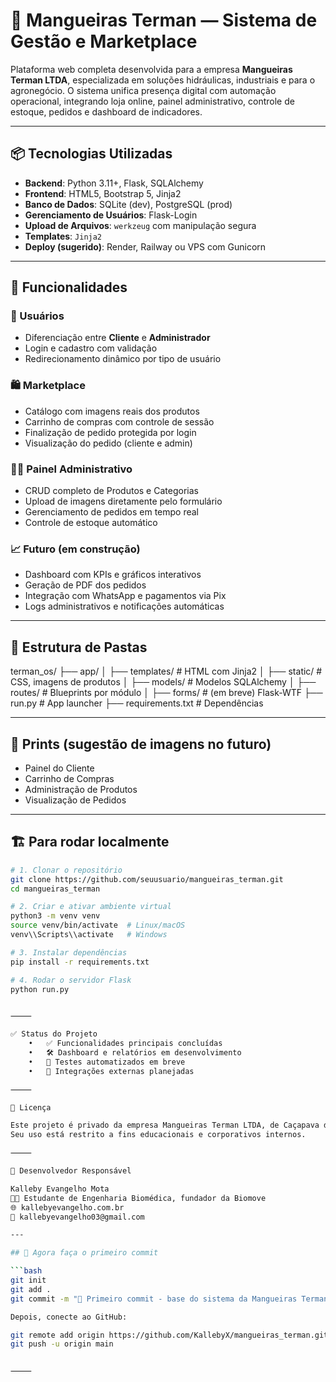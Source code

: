 # 🧰 Mangueiras Terman — Sistema de Gestão e Marketplace

Plataforma web completa desenvolvida para a empresa **Mangueiras Terman LTDA**, especializada em soluções hidráulicas, industriais e para o agronegócio. O sistema unifica presença digital com automação operacional, integrando loja online, painel administrativo, controle de estoque, pedidos e dashboard de indicadores.

---

## 📦 Tecnologias Utilizadas

- **Backend**: Python 3.11+, Flask, SQLAlchemy
- **Frontend**: HTML5, Bootstrap 5, Jinja2
- **Banco de Dados**: SQLite (dev), PostgreSQL (prod)
- **Gerenciamento de Usuários**: Flask-Login
- **Upload de Arquivos**: `werkzeug` com manipulação segura
- **Templates**: `Jinja2`
- **Deploy (sugerido)**: Render, Railway ou VPS com Gunicorn

---

## 🧠 Funcionalidades

### 👥 Usuários
- Diferenciação entre **Cliente** e **Administrador**
- Login e cadastro com validação
- Redirecionamento dinâmico por tipo de usuário

### 🛍️ Marketplace
- Catálogo com imagens reais dos produtos
- Carrinho de compras com controle de sessão
- Finalização de pedido protegida por login
- Visualização do pedido (cliente e admin)

### 🧑‍💼 Painel Administrativo
- CRUD completo de Produtos e Categorias
- Upload de imagens diretamente pelo formulário
- Gerenciamento de pedidos em tempo real
- Controle de estoque automático

### 📈 Futuro (em construção)
- Dashboard com KPIs e gráficos interativos
- Geração de PDF dos pedidos
- Integração com WhatsApp e pagamentos via Pix
- Logs administrativos e notificações automáticas

---

## 📁 Estrutura de Pastas

terman_os/
├── app/
│   ├── templates/        # HTML com Jinja2
│   ├── static/           # CSS, imagens de produtos
│   ├── models/           # Modelos SQLAlchemy
│   ├── routes/           # Blueprints por módulo
│   ├── forms/            # (em breve) Flask-WTF
├── run.py                # App launcher
├── requirements.txt      # Dependências

---

## 📸 Prints (sugestão de imagens no futuro)

- Painel do Cliente
- Carrinho de Compras
- Administração de Produtos
- Visualização de Pedidos

---

## 🏗️ Para rodar localmente

```bash
# 1. Clonar o repositório
git clone https://github.com/seuusuario/mangueiras_terman.git
cd mangueiras_terman

# 2. Criar e ativar ambiente virtual
python3 -m venv venv
source venv/bin/activate  # Linux/macOS
venv\\Scripts\\activate   # Windows

# 3. Instalar dependências
pip install -r requirements.txt

# 4. Rodar o servidor Flask
python run.py


⸻

✅ Status do Projeto
	•	✅ Funcionalidades principais concluídas
	•	🛠️ Dashboard e relatórios em desenvolvimento
	•	🧪 Testes automatizados em breve
	•	📲 Integrações externas planejadas

⸻

📄 Licença

Este projeto é privado da empresa Mangueiras Terman LTDA, de Caçapava do Sul - RS.
Seu uso está restrito a fins educacionais e corporativos internos.

⸻

🤝 Desenvolvedor Responsável

Kalleby Evangelho Mota
👨‍💻 Estudante de Engenharia Biomédica, fundador da Biomove
🌐 kallebyevangelho.com.br
📧 kallebyevangelho03@gmail.com

---

## 📌 Agora faça o primeiro commit

```bash
git init
git add .
git commit -m "🔰 Primeiro commit - base do sistema da Mangueiras Terman"

Depois, conecte ao GitHub:

git remote add origin https://github.com/KallebyX/mangueiras_terman.git
git push -u origin main


⸻